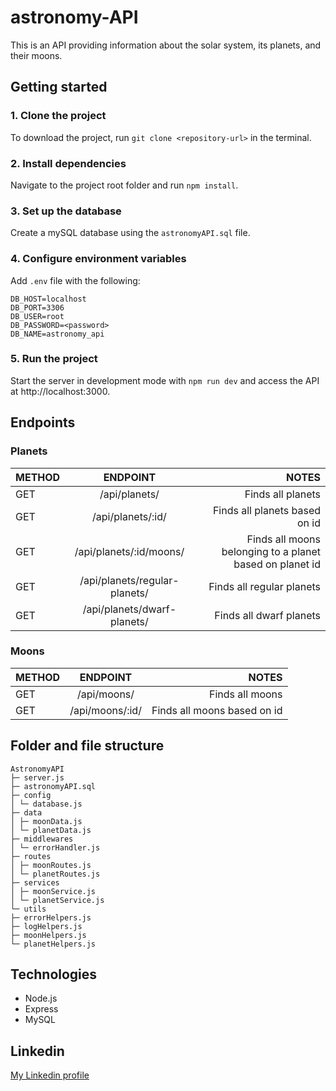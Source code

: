 # astronomy-API

This is an API providing information about the solar system, its planets, and their moons.

## Getting started

### 1. Clone the project

To download the project, run `git clone <repository-url>` in the terminal.

### 2. Install dependencies

Navigate to the project root folder and run `npm install`.

### 3. Set up the database

Create a mySQL database using the `astronomyAPI.sql` file.

### 4. Configure environment variables

Add `.env` file with the following:

```
DB_HOST=localhost
DB_PORT=3306
DB_USER=root
DB_PASSWORD=<password>
DB_NAME=astronomy_api
```

### 5. Run the project

Start the server in development mode with `npm run dev` and access the API at http://localhost:3000.

## Endpoints

### Planets

| METHOD |  ENDPOINT  | NOTES |
|:-----|:--------:|------:|
| GET   | /api/planets/ | Finds all planets |
| GET   | /api/planets/:id/  | Finds all planets based on id |
| GET   | /api/planets/:id/moons/ | Finds all moons belonging to a planet based on planet id |
| GET   | /api/planets/regular-planets/  | Finds all regular planets |
| GET   | /api/planets/dwarf-planets/ | Finds all dwarf planets |

### Moons

| METHOD |  ENDPOINT  | NOTES |
|:-----|:--------:|------:|
| GET   | /api/moons/ | Finds all moons |
| GET   | /api/moons/:id/  | Finds all moons based on id |

## Folder and file structure

```
AstronomyAPI
├─ server.js
├─ astronomyAPI.sql
├─ config
│ └─ database.js
├─ data
│ ├─ moonData.js
│ └─ planetData.js
├─ middlewares
│ └─ errorHandler.js
├─ routes
│ ├─ moonRoutes.js
│ └─ planetRoutes.js
├─ services
│ ├─ moonService.js
│ └─ planetService.js
└─ utils
├─ errorHelpers.js
├─ logHelpers.js
├─ moonHelpers.js
└─ planetHelpers.js
```

## Technologies

- Node.js
- Express
- MySQL

## Linkedin

[My Linkedin profile](https://www.linkedin.com/in/jessicaagren/)
